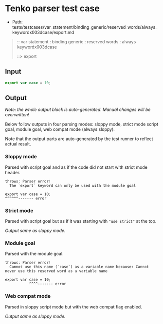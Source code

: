 # Tenko parser test case

- Path: tests/testcases/var_statement/binding_generic/reserved_words/always_keywordx003dcase/export.md

> :: var statement : binding generic : reserved words : always keywordx003dcase
>
> ::> export

## Input

`````js
export var case = 10;
`````

## Output

_Note: the whole output block is auto-generated. Manual changes will be overwritten!_

Below follow outputs in four parsing modes: sloppy mode, strict mode script goal, module goal, web compat mode (always sloppy).

Note that the output parts are auto-generated by the test runner to reflect actual result.

### Sloppy mode

Parsed with script goal and as if the code did not start with strict mode header.

`````
throws: Parser error!
  The `export` keyword can only be used with the module goal

export var case = 10;
^^^^^^------- error
`````

### Strict mode

Parsed with script goal but as if it was starting with `"use strict"` at the top.

_Output same as sloppy mode._

### Module goal

Parsed with the module goal.

`````
throws: Parser error!
  Cannot use this name (`case`) as a variable name because: Cannot never use this reserved word as a variable name

export var case = 10;
           ^^^^------- error
`````


### Web compat mode

Parsed in sloppy script mode but with the web compat flag enabled.

_Output same as sloppy mode._
